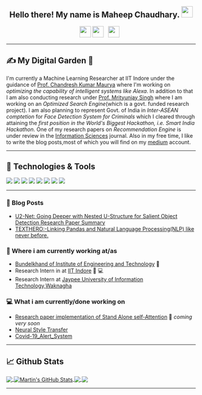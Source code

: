 

<!--## ![Maheep Chaudhary's header](https://github.com/MaheepChaudhary/MaheepChaudhary/blob/main/images/1200px-HelloWorld.svg.png)-->
<h2 align="center">Hello there! My name is Maheep Chaudhary. <img src="https://raw.githubusercontent.com/MartinHeinz/MartinHeinz/master/wave.gif" width="30px"></h2>
<p align='center'>
<a href="https://www.linkedin.com/in/maheep-chaudhary-07a03617a/"><img height="30" src="https://github.com/stephenajulu/WaylonWalker/blob/main/icon/linkedin.png?raw=true"></a>
<a href="https://www.instagram.com/maheepchaudhary/"><img height="30" src="https://github.com/stephenajulu/WaylonWalker/blob/main/icon/instagram.jpg?raw=true"></a>&nbsp;&nbsp;
<a href="https://twitter.com/stephenajulu"><img height="30" src="https://github.com/stephenajulu/WaylonWalker/blob/main/icon/twitter.png?raw=true"></a>&nbsp;&nbsp;

</p>
<div align='center'>
 

</div>

<!--<p align="center">I am a 3rd Year undergraduate student at [Bundelkhand Institute of Technology, Jhansi]. I aspire to be a valuable resource in society; help develop software that is going to meet individual client needs. Being a team player with strong analytical and problem solving skills I come up with creative solutions for complex problems. I am an active blogger and passionate about inclusion of women in computing. Being pragmatic by nature, I inhabit an up help desire and straight forward outlook. I believe in constant learning and exploring new things; wish to travel the world and try every cuisine.
</p>-->

---

## &#x270d; My Digital Garden 🌱

I'm currently a Machine Learning Researcher at IIT Indore under the guidance of [Prof. Chandresh Kumar Maurya](https://scholar.google.com/citations?user=OR0yLJEAAAAJ&hl=en&oi=ao) where I'm working on *optimizing the capability of intelligent systems like Alexa*. In addition to that I am also conducting research under [Prof. Mrityunjay Singh](https://scholar.google.com/citations?hl=en&user=5kG-VWMAAAAJ) where I am working on an *Optimized Search Engine*(which is a govt. funded research project). I am also planning to represent Govt. of India in *Inter-ASEAN comptetion* for *Face Detection System for Criminals* which I cleared through attaining the *first position in the World's Biggest Hackathon, i.e. Smart India Hackathon*. One of my research papers on *Recommendation Engine* is under review in the [Information Sciences](https://www.journals.elsevier.com/information-sciences) journal. Also in my free time, I like to write the blog posts,most of which you will find on my [medium](https://medium.com/@chaudhary.maheep28) account.

---

## 🔧 Technologies & Tools
![](https://img.shields.io/badge/Code-Python-informational?style=flat&logo=python&logoColor=white&color=2bbc8a)
![](https://img.shields.io/badge/Code-C++-brightgreen)
![](https://img.shields.io/badge/Code-Tensorflow-blue)
![](https://img.shields.io/badge/Code-Pytorch-blue)
![](https://img.shields.io/badge/Code-numpy-green)
![](https://img.shields.io/badge/Code-pandas-green)
![](https://img.shields.io/badge/Website-django-red)
![](https://img.shields.io/badge/Website-HTML-red)

---

### 📰 Blog Posts
<!-- BLOG-POST-LIST:START -->
- [U2-Net: Going Deeper with Nested U-Structure for Salient Object Detection Research Paper Summary](https://medium.com/analytics-vidhya/u2-net-going-deeper-with-nested-u-structure-for-salient-object-detection-research-paper-summary-e36911353b38)
- [TEXTHERO:-Linking Pandas and Natural Language Processing(NLP) like never before.](https://medium.com/@chaudhary.maheep28/texthero-791f8c796ca9)
<!-- BLOG-POST-LIST:END -->

### 💼 Where i am currently working at/as
- [Bundelkhand of Institute of Engineering and Technology](http://bietjhs.ac.in/) 💼 
- Research Intern in at [IIT Indore](https://www.iiti.ac.in/) 💼 💻
- Research Intern at [Jaypee University of Information Technology,Waknagha](https://www.juit.ac.in/)
### 💻 What i am currently/done working on
- [Research paper implementation of Stand Alone self-Attention](https://arxiv.org/abs/1906.05909)  🚀 *coming very soon*
- [Neural Style Transfer](https://github.com/MaheepChaudhary/Neural-Style-Transfer)
- [Covid-19_Alert_System](https://github.com/MaheepChaudhary/Covid-19_Alert_System)

---
<!--### 📫 Where to find me
- [LinkedIn](https://www.linkedin.com/in/maheep-chaudhary-07a03617a/) 👨💼
- [Blog](https://medium.com/@chaudhary.maheep28) 🤓💻
- [Instagram](https://www.instagram.com/maheepchaudhary/) 😎
- [Facebook](https://www.facebook.com/maheep.chaudhary/) 😏
- [Twitter](https://twitter.com/stephenajulu) 🐤
-->

## &#x1f4c8; Github Stats

<a href="https://github.com/MaheepChaudhary/MaheepChaudhary">
  <img align="center" src="https://github-readme-stats.vercel.app/api/top-langs/?username=MaheepChaudhary&hide=java,html&title_color=ffffff&text_color=c9cacc&icon_color=2bbc8a&bg_color=1d1f21" />
</a>
<a href="https://github.com/MaheepChaudhary/MaheepChaudhary">
  <img align="center" src="https://github-readme-stats.vercel.app/api?username=MaheepChaudhary&show_icons=true&line_height=27&count_private=true&title_color=ffffff&text_color=c9cacc&icon_color=2bbc8a&bg_color=1d1f21" alt="Martin's GitHub Stats" />
</a>

<a href="https://github.com/MaheepChaudhary/Covid-19_Alert_System">
  <img align="center" src="https://github-readme-stats.vercel.app/api/pin/?username=MaheepChaudhary&repo=python-project-blueprint&title_color=ffffff&text_color=c9cacc&icon_color=2bbc8a&bg_color=1d1f21" />
</a>


<a href="https://github.com/MaheepChaudhary/Neural-Style-Transfer">
  <img align="center" src="https://github-readme-stats.vercel.app/api/pin/?username=MaheepChaudhary&repo=go-project-blueprint&title_color=ffffff&text_color=c9cacc&icon_color=2bbc8a&bg_color=1d1f21" />
</a>    

<!--
## Stargazers
[![Stargazers repo roster for @MaheepChaudhary/MaheepChaudhary](https://reporoster.com/stars/MaheepChaudhary/MaheepChaudhary)](https://github.com/MaheepChaudhary/MaheepChaudhary/stargazers)
-->
---
